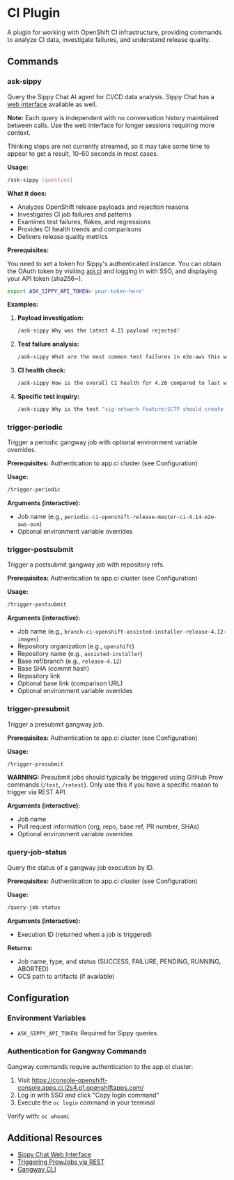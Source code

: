 # CI Plugin

A plugin for working with OpenShift CI infrastructure, providing
commands to analyze CI data, investigate failures, and understand
release quality.

## Commands

### ask-sippy

Query the Sippy Chat AI agent for CI/CD data analysis.  Sippy Chat has a
[web interface](https://sippy-auth.dptools.openshift.org/sippy-ng/chat)
available as well.

**Note:** Each query is independent with no conversation history
maintained between calls. Use the web interface for longer sessions
requiring more context.

Thinking steps are not currently streamed, so it may take some time to
appear to get a result, 10-60 seconds in most cases.

**Usage:**
```bash
/ask-sippy [question]
```

**What it does:**
- Analyzes OpenShift release payloads and rejection reasons
- Investigates CI job failures and patterns
- Examines test failures, flakes, and regressions
- Provides CI health trends and comparisons
- Delivers release quality metrics

**Prerequisites:**

You need to set a token for Sippy's authenticated instance. You can
obtain the OAuth token by visiting
[api.ci](https://console-openshift-console.apps.cr.j7t7.p1.openshiftapps.com/k8s/cluster/projects)
and logging in with SSO, and displaying your API token (sha256~<something>).

```bash
export ASK_SIPPY_API_TOKEN='your-token-here'
```

**Examples:**

1. **Payload investigation:**
   ```bash
   /ask-sippy Why was the latest 4.21 payload rejected?
   ```

2. **Test failure analysis:**
   ```bash
   /ask-sippy What are the most common test failures in e2e-aws this week?
   ```

3. **CI health check:**
   ```bash
   /ask-sippy How is the overall CI health for 4.20 compared to last week?
   ```

4. **Specific test inquiry:**
   ```bash
   /ask-sippy Why is the test "sig-network Feature:SCTP should create a Pod with SCTP HostPort" failing?
   ```

### trigger-periodic

Trigger a periodic gangway job with optional environment variable overrides.

**Prerequisites:** Authentication to app.ci cluster (see Configuration)

**Usage:**
```bash
/trigger-periodic
```

**Arguments (interactive):**
- Job name (e.g., `periodic-ci-openshift-release-master-ci-4.14-e2e-aws-ovn`)
- Optional environment variable overrides

### trigger-postsubmit

Trigger a postsubmit gangway job with repository refs.

**Prerequisites:** Authentication to app.ci cluster (see Configuration)

**Usage:**
```bash
/trigger-postsubmit
```

**Arguments (interactive):**
- Job name (e.g., `branch-ci-openshift-assisted-installer-release-4.12-images`)
- Repository organization (e.g., `openshift`)
- Repository name (e.g., `assisted-installer`)
- Base ref/branch (e.g., `release-4.12`)
- Base SHA (commit hash)
- Repository link
- Optional base link (comparison URL)
- Optional environment variable overrides

### trigger-presubmit

Trigger a presubmit gangway job.

**Prerequisites:** Authentication to app.ci cluster (see Configuration)

**Usage:**
```bash
/trigger-presubmit
```

**WARNING:** Presubmit jobs should typically be triggered using GitHub Prow commands (`/test`, `/retest`). Only use this if you have a specific reason to trigger via REST API.

**Arguments (interactive):**
- Job name
- Pull request information (org, repo, base ref, PR number, SHAs)
- Optional environment variable overrides

### query-job-status

Query the status of a gangway job execution by ID.

**Prerequisites:** Authentication to app.ci cluster (see Configuration)

**Usage:**
```bash
/query-job-status
```

**Arguments (interactive):**
- Execution ID (returned when a job is triggered)

**Returns:**
- Job name, type, and status (SUCCESS, FAILURE, PENDING, RUNNING, ABORTED)
- GCS path to artifacts (if available)

## Configuration

### Environment Variables

- `ASK_SIPPY_API_TOKEN`: Required for Sippy queries.

### Authentication for Gangway Commands

Gangway commands require authentication to the app.ci cluster:

1. Visit https://console-openshift-console.apps.ci.l2s4.p1.openshiftapps.com/
2. Log in with SSO and click "Copy login command"
3. Execute the `oc login` command in your terminal

Verify with: `oc whoami`

## Additional Resources

- [Sippy Chat Web Interface](https://sippy-auth.dptools.openshift.org/sippy-ng/chat)
- [Triggering ProwJobs via REST](https://docs.ci.openshift.org/docs/how-tos/triggering-prowjobs-via-rest/)
- [Gangway CLI](https://github.com/openshift-eng/gangway-cli)
